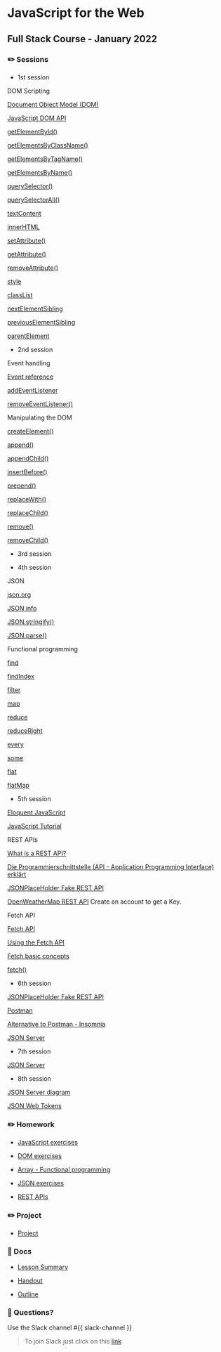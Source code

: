 # JavaScript for the Web
## Full Stack Course - January 2022

### ✏️ Sessions

- 1st session

DOM Scripting

[Document Object Model (DOM)](https://developer.mozilla.org/en-US/docs/Web/API/Document_Object_Model)

[JavaScript DOM API](https://wiki.selfhtml.org/wiki/JavaScript/DOM)


[getElementById()](https://developer.mozilla.org/en-US/docs/Web/API/Document/getElementById)

[getElementsByClassName()](https://developer.mozilla.org/en-US/docs/Web/API/Document/getElementsByClassName)

[getElementsByTagName()](https://developer.mozilla.org/en-US/docs/Web/API/Element/getElementsByTagName)

[getElementsByName()](https://developer.mozilla.org/en-US/docs/Web/API/Document/getElementsByName)


[querySelector()](https://developer.mozilla.org/en-US/docs/Web/API/Document/querySelector)

[querySelectorAll()](https://developer.mozilla.org/en-US/docs/Web/API/Document/querySelectorAll)


[textContent](https://developer.mozilla.org/en-US/docs/Web/API/Node/textContent)

[innerHTML](https://developer.mozilla.org/en-US/docs/Web/API/Element/innerHTML)

[setAttribute()](https://developer.mozilla.org/en-US/docs/Web/API/Element/setAttribute)

[getAttribute()](https://developer.mozilla.org/en-US/docs/Web/API/Element/getAttribute)

[removeAttribute()](https://developer.mozilla.org/en-US/docs/Web/API/Element/removeAttribute)


[style](https://developer.mozilla.org/en-US/docs/Web/API/HTMLElement/style)

[classList](https://developer.mozilla.org/en-US/docs/Web/API/Element/classList)


[nextElementSibling](https://developer.mozilla.org/en-US/docs/Web/API/Element/nextElementSibling)

[previousElementSibling](https://developer.mozilla.org/en-US/docs/Web/API/Element/previousElementSibling)

[parentElement](https://developer.mozilla.org/en-US/docs/Web/API/Node/parentElement)


- 2nd session

Event handling

[Event reference](https://developer.mozilla.org/en-US/docs/Web/Events)

[addEventListener](https://developer.mozilla.org/en-US/docs/Web/API/EventTarget/addEventListener)

[removeEventListener()](https://developer.mozilla.org/en-US/docs/Web/API/EventTarget/removeEventListener)


Manipulating the DOM

[createElement()](https://developer.mozilla.org/en-US/docs/Web/API/Document/createElement)



[append()](https://developer.mozilla.org/en-US/docs/Web/API/Element/append)

[appendChild()](https://developer.mozilla.org/en-US/docs/Web/API/Node/appendChild)

[insertBefore()](https://developer.mozilla.org/en-US/docs/Web/API/Node/insertBefore)

[prepend()](https://developer.mozilla.org/en-US/docs/Web/API/Document/prepend)

[replaceWith()](https://developer.mozilla.org/en-US/docs/Web/API/Element/replaceWith)

[replaceChild()](https://developer.mozilla.org/en-US/docs/Web/API/Node/replaceChild)

[remove()](https://developer.mozilla.org/en-US/docs/Web/API/Element/remove)

[removeChild()](https://developer.mozilla.org/en-US/docs/Web/API/Node/removeChild)

- 3rd session

- 4th session

JSON

[json.org](https://www.json.org/json-en.html)

[JSON info](https://developer.mozilla.org/en-US/docs/Web/JavaScript/Reference/Global_Objects/JSON)

[JSON.stringify()](https://developer.mozilla.org/en-US/docs/Web/JavaScript/Reference/Global_Objects/JSON/stringify)

[JSON.parse()](https://developer.mozilla.org/en-US/docs/Web/JavaScript/Reference/Global_Objects/JSON/parse)


Functional programming

[find](https://developer.mozilla.org/en-US/docs/Web/JavaScript/Reference/Global_Objects/Array/find)

[findIndex](https://developer.mozilla.org/en-US/docs/Web/JavaScript/Reference/Global_Objects/Array/findIndex)

[filter](https://developer.mozilla.org/en-US/docs/Web/JavaScript/Reference/Global_Objects/Array/filter)

[map](https://developer.mozilla.org/en-US/docs/Web/JavaScript/Reference/Global_Objects/Array/map)

[reduce](https://developer.mozilla.org/en-US/docs/Web/JavaScript/Reference/Global_Objects/Array/Reduce)

[reduceRight](https://developer.mozilla.org/en-US/docs/Web/JavaScript/Reference/Global_Objects/Array/reduceRight)

[every](https://developer.mozilla.org/en-US/docs/Web/JavaScript/Reference/Global_Objects/Array/every)

[some](https://developer.mozilla.org/en-US/docs/Web/JavaScript/Reference/Global_Objects/Array/some)

[flat](https://developer.mozilla.org/en-US/docs/Web/JavaScript/Reference/Global_Objects/Array/flat)

[flatMap](https://developer.mozilla.org/en-US/docs/Web/JavaScript/Reference/Global_Objects/Array/flatMap)

- 5th session

[Eloquent JavaScript](https://eloquentjavascript.net/)

[JavaScript Tutorial](https://javascript.info/)

REST APIs

[What is a REST API?](https://www.youtube.com/watch?v=lsMQRaeKNDk)

[Die Programmierschnittstelle (API - Application Programming Interface) erklärt](https://www.wrike.com/de/blog/programmierschnittstelle-api-erklaert/)

[JSONPlaceHolder Fake REST API](https://jsonplaceholder.typicode.com/)

[OpenWeatherMap REST API](https://openweathermap.org/)
Create an account to get a Key.

Fetch API

[Fetch API](https://developer.mozilla.org/en-US/docs/Web/API/Fetch_API)

[Using the Fetch API](https://developer.mozilla.org/en-US/docs/Web/API/Fetch_API/Using_Fetch)

[Fetch basic concepts](https://developer.mozilla.org/en-US/docs/Web/API/Fetch_API/Basic_concepts)

[fetch()](https://developer.mozilla.org/en-US/docs/Web/API/fetch)

- 6th session

[JSONPlaceHolder Fake REST API](https://jsonplaceholder.typicode.com/)

[Postman](https://www.postman.com/)

[Alternative to Postman - Insomnia](https://insomnia.rest/)

[JSON Server](https://www.npmjs.com/package/json-server)

- 7th session

[JSON Server](https://github.com/typicode/json-server)

- 8th session

[JSON Server diagram](https://github.com/hamburgcodingschool/fullstack-2022-1_jsw/tree/main/docs/json-server-diagram.png)

[JSON Web Tokens](https://jwt.io)

### ✏️ Homework

- [JavaScript exercises](https://github.com/hamburgcodingschool/fullstack-2022-1_jsw/blob/main/homework/JavaScript_exercises)

- [DOM exercises](https://github.com/hamburgcodingschool/fullstack-2022-1_jsw/blob/main/homework/DOM_exercises.md)

- [Array - Functional programming](https://github.com/hamburgcodingschool/fullstack-2022-1_jsw/blob/main/homework/Array_functional_exercises.md)

- [JSON exercises](https://github.com/hamburgcodingschool/fullstack-2022-1_jsw/blob/main/homework/JSON_exercises.md)

- [REST APIs](https://github.com/hamburgcodingschool/fullstack-2022-1_jsw/blob/main/homework/RESTAPI_exercises.md)

### ✏️ Project

- [Project](https://github.com/hamburgcodingschool/fullstack-2022-1_jsw/tree/main/project/project.md)

### 📄 Docs

- [Lesson Summary](https://...)

- [Handout](https://...)

- [Outline](https://...)


### 🤔 Questions?

Use the Slack channel #{{ slack-channel }}

> To join Slack just click on this [link](https://hamburgcodingschool.slack.com/join/shared_invite/enQtMjczNDI3OTE4NzIwLTE2ZmNkNDk5YTg3MDFlOTY2ZmU2YzU5YTU4MTNhNDg4MTRhNTMwYzFiNTdlOTdhYzllYzg5YmVkYzljNWExY2U#/)
